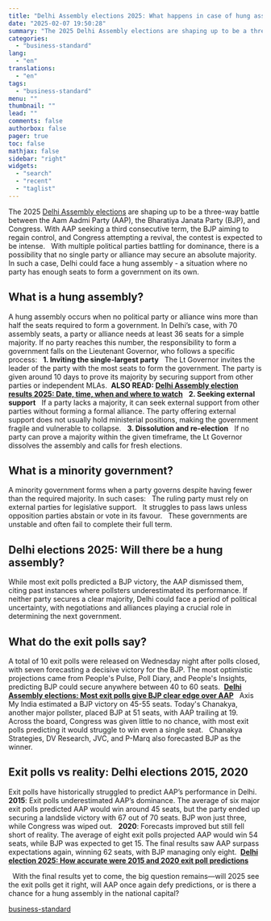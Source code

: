```yaml
---
title: "Delhi Assembly elections 2025: What happens in case of hung assembly?"
date: "2025-02-07 19:50:28"
summary: "The 2025 Delhi Assembly elections are shaping up to be a three-way battle between the Aam Aadmi Party (AAP), the Bharatiya Janata Party (BJP), and Congress. With AAP seeking a third consecutive term, the BJP aiming to regain control, and Congress attempting a revival, the contest is expected to be..."
categories:
  - "business-standard"
lang:
  - "en"
translations:
  - "en"
tags:
  - "business-standard"
menu: ""
thumbnail: ""
lead: ""
comments: false
authorbox: false
pager: true
toc: false
mathjax: false
sidebar: "right"
widgets:
  - "search"
  - "recent"
  - "taglist"
---
```


The 2025 [Delhi Assembly elections](https://www.business-standard.com/elections/delhi-elections) are shaping up to be a three-way battle between the Aam Aadmi Party (AAP), the Bharatiya Janata Party (BJP), and Congress. With AAP seeking a third consecutive term, the BJP aiming to regain control, and Congress attempting a revival, the contest is expected to be intense.
 
With multiple political parties battling for dominance, there is a possibility that no single party or alliance may secure an absolute majority. In such a case, Delhi could face a hung assembly - a situation where no party has enough seats to form a government on its own. 
 

What is a hung assembly?
------------------------

A hung assembly occurs when no political party or alliance wins more than half the seats required to form a government. In Delhi’s case, with 70 assembly seats, a party or alliance needs at least 36 seats for a simple majority. If no party reaches this number, the responsibility to form a government falls on the Lieutenant Governor, who follows a specific process:
 
**1. Inviting the single-largest party**
 
The Lt Governor invites the leader of the party with the most seats to form the government. The party is given around 10 days to prove its majority by securing support from other parties or independent MLAs. 
**ALSO READ: [Delhi Assembly election results 2025: Date, time, when and where to watch](/elections/delhi-elections/delhi-assembly-election-2025-results-date-time-where-to-watch-125020701121_1.html)**
 
**2. Seeking external support**
 
If a party lacks a majority, it can seek external support from other parties without forming a formal alliance. The party offering external support does not usually hold ministerial positions, making the government fragile and vulnerable to collapse.
 
**3. Dissolution and re-election**
 
If no party can prove a majority within the given timeframe, the Lt Governor dissolves the assembly and calls for fresh elections.
 

What is a minority government?
------------------------------

A minority government forms when a party governs despite having fewer than the required majority. In such cases:
 
The ruling party must rely on external parties for legislative support.
 
It struggles to pass laws unless opposition parties abstain or vote in its favour.
 
These governments are unstable and often fail to complete their full term.
 

Delhi elections 2025: Will there be a hung assembly?
----------------------------------------------------

While most exit polls predicted a BJP victory, the AAP dismissed them, citing past instances where pollsters underestimated its performance. If neither party secures a clear majority, Delhi could face a period of political uncertainty, with negotiations and alliances playing a crucial role in determining the next government.
 

What do the exit polls say?
---------------------------

A total of 10 exit polls were released on Wednesday night after polls closed, with seven forecasting a decisive victory for the BJP. The most optimistic projections came from People's Pulse, Poll Diary, and People's Insights, predicting BJP could secure anywhere between 40 to 60 seats. 
**[Delhi Assembly elections: Most exit polls give BJP clear edge over AAP](https://www.business-standard.com/elections/delhi-elections/delhi-assembly-elections-most-exit-polls-give-bjp-clear-edge-over-aap-125020501683_1.html)**
 
Axis My India estimated a BJP victory on 45-55 seats. Today's Chanakya, another major pollster, placed BJP at 51 seats, with AAP trailing at 19. Across the board, Congress was given little to no chance, with most exit polls predicting it would struggle to win even a single seat.
 
Chanakya Strategies, DV Research, JVC, and P-Marq also forecasted BJP as the winner.
 

Exit polls vs reality: Delhi elections 2015, 2020
-------------------------------------------------

Exit polls have historically struggled to predict AAP’s performance in Delhi.
 
**2015**: Exit polls underestimated AAP’s dominance. The average of six major exit polls predicted AAP would win around 45 seats, but the party ended up securing a landslide victory with 67 out of 70 seats. BJP won just three, while Congress was wiped out.
 
**2020**: Forecasts improved but still fell short of reality. The average of eight exit polls projected AAP would win 54 seats, while BJP was expected to get 15. The final results saw AAP surpass expectations again, winning 62 seats, with BJP managing only eight. 
**[Delhi election 2025: How accurate were 2015 and 2020 exit poll predictions](https://www.business-standard.com/elections/delhi-elections/delhi-exit-poll-results-2025-delhi-elections-2025-exit-poll-accuracy-2015-2020-aap-congress-bjp-voting-125020501045_1.html)**

 
With the final results yet to come, the big question remains—will 2025 see the exit polls get it right, will AAP once again defy predictions, or is there a chance for a hung assembly in the national capital?

[business-standard](https://www.business-standard.com/elections/delhi-elections/assembly-election-results-2025-hung-assembly-aap-bjp-congress-lt-governor-125020701251_1.html)
